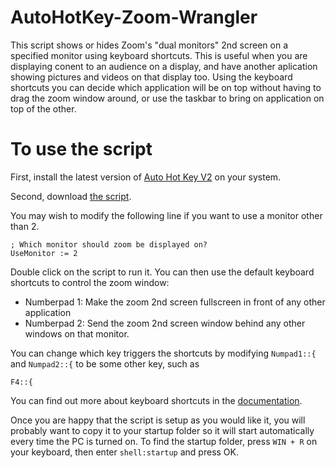 # AutoHotKey-Zoom-Wrangler
This script shows or hides Zoom's "dual monitors" 2nd screen on a specified monitor using keyboard shortcuts. This is useful when you are displaying conent to an audience on a display, and have another aplication showing pictures and videos on that display too. Using the keyboard shortcuts you can decide which application will be on top without having to drag the zoom window around, or use the taskbar to bring on application on top of the other.

# To use the script
First, install the latest version of <a href="https://www.autohotkey.com/download/ahk-v2.exe">Auto Hot Key V2</a> on your system.

Second, download <a href="https://github.com/JamesSwift/AutoHotKey-Zoom-Wrangler/blob/main/autohotkey-zoom-wrangler.ahk">the script</a>.

You may wish to modify the following line if you want to use a monitor other than 2.
```
; Which monitor should zoom be displayed on?
UseMonitor := 2
```

Double click on the script to run it. You can then use the default keyboard shortcuts to control the zoom window:

- Numberpad 1: Make the zoom 2nd screen fullscreen in front of any other application
- Numberpad 2: Send the zoom 2nd screen window behind any other windows on that monitor.

You can change which key triggers the shortcuts by modifying `Numpad1::{` and `Numpad2::{` to be some other key, such as
```
F4::{
```
You can find out more about keyboard shortcuts in the <a href="https://www.autohotkey.com/docs/v2/KeyList.htm">documentation</a>.

Once you are happy that the script is setup as you would like it, you will probably want to copy it to your startup folder so it will start automatically every time the PC is turned on. To find the startup folder, press `WIN + R` on your keyboard, then enter `shell:startup` and press OK.
